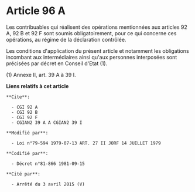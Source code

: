 # Article 96 A

Les contribuables qui réalisent des opérations mentionnées aux articles 92 A, 92 B et 92 F sont soumis obligatoirement, pour
ce qui concerne ces opérations, au régime de la déclaration contrôlée.

Les conditions d'application du présent article et notamment les obligations incombant aux intermédiaires ainsi qu'aux
personnes interposées sont précisées par décret en Conseil d'Etat (1).

(1) Annexe II, art. 39 A à 39 I.

**Liens relatifs à cet article**

	**Cite**:

	  - CGI 92 A
	  - CGI 92 B
	  - CGI 92 F
	  - CGIAN2 39 A A CGIAN2 39 I

	**Modifié par**:

	  - Loi n°79-594 1979-07-13 ART. 27 II JORF 14 JUILLET 1979

	**Codifié par**:

	  - Décret n°81-866 1981-09-15

	**Cité par**:

	  - Arrêté du 3 avril 2015 (V)
